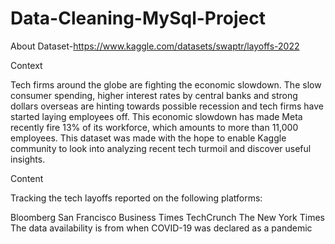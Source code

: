 # Data-Cleaning-MySql-Project
About Dataset-https://www.kaggle.com/datasets/swaptr/layoffs-2022

Context

Tech firms around the globe are fighting the economic slowdown. The slow consumer spending, higher interest rates by central banks and strong dollars overseas are hinting towards possible recession and tech firms have started laying employees off. This economic slowdown has made Meta recently fire 13% of its workforce, which amounts to more than 11,000 employees. This dataset was made with the hope to enable Kaggle community to look into analyzing recent tech turmoil and discover useful insights.

Content

Tracking the tech layoffs reported on the following platforms:

Bloomberg
San Francisco Business Times
TechCrunch
The New York Times
The data availability is from when COVID-19 was declared as a pandemic
